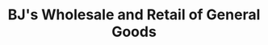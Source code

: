 ---
title: "BJ's Wholesale and Retail of General Goods"
url: /accra/bjs-wholesale-and-retail-of-general-goods/
shop: Lebensmittel
---